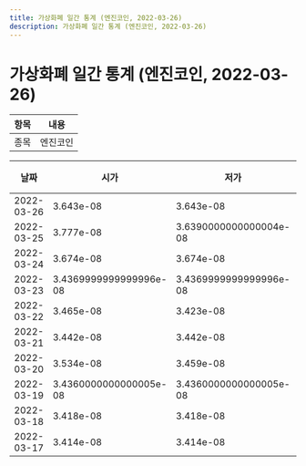 ```yaml
---
title: 가상화폐 일간 통계 (엔진코인, 2022-03-26)
description: 가상화폐 일간 통계 (엔진코인, 2022-03-26)
---
```


가상화폐 일간 통계 (엔진코인, 2022-03-26)
===

|항목|내용|
|--|--|
|종목|엔진코인||마켓|BTC-ENJ||종류|일 단위 캔들||기간|2022-03-17T09:00:00 - 2022-03-26T09:00:00|

|날짜|시가|저가|고가|종가|비고|
|--|--|--|--|--|--|
|2022-03-26|3.643e-08|3.643e-08|3.643e-08|3.643e-08|    |
|2022-03-25|3.777e-08|3.6390000000000004e-08|3.777e-08|3.6390000000000004e-08|    |
|2022-03-24|3.674e-08|3.674e-08|3.983e-08|3.8760000000000004e-08|    |
|2022-03-23|3.4369999999999996e-08|3.4369999999999996e-08|3.508e-08|3.508e-08|    |
|2022-03-22|3.465e-08|3.423e-08|3.4789999999999996e-08|3.4369999999999996e-08|    |
|2022-03-21|3.442e-08|3.442e-08|3.559e-08|3.4789999999999996e-08|    |
|2022-03-20|3.534e-08|3.459e-08|3.55e-08|3.459e-08|    |
|2022-03-19|3.4360000000000005e-08|3.4360000000000005e-08|3.545e-08|3.534e-08|    |
|2022-03-18|3.418e-08|3.418e-08|3.4369999999999996e-08|3.4360000000000005e-08|    |
|2022-03-17|3.414e-08|3.414e-08|3.414e-08|3.414e-08|    |
